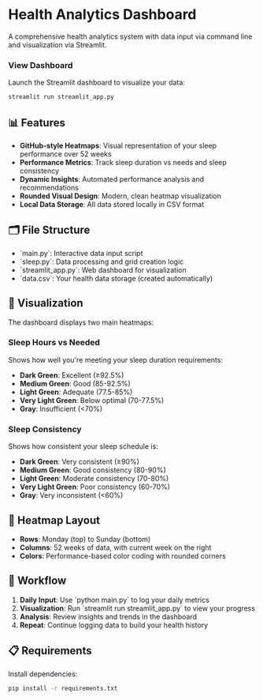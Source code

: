 # Health Analytics Dashboard

A comprehensive health analytics system with data input via command line and visualization via Streamlit.


### View Dashboard
Launch the Streamlit dashboard to visualize your data:
```bash
streamlit run streamlit_app.py
```

## 📊 Features

- **GitHub-style Heatmaps**: Visual representation of your sleep performance over 52 weeks
- **Performance Metrics**: Track sleep duration vs needs and sleep consistency
- **Dynamic Insights**: Automated performance analysis and recommendations
- **Rounded Visual Design**: Modern, clean heatmap visualization
- **Local Data Storage**: All data stored locally in CSV format

## 🗂️ File Structure

- \`main.py\`: Interactive data input script
- \`sleep.py\`: Data processing and grid creation logic
- \`streamlit_app.py\`: Web dashboard for visualization
- \`data.csv\`: Your health data storage (created automatically)

## 🎨 Visualization

The dashboard displays two main heatmaps:

### Sleep Hours vs Needed
Shows how well you're meeting your sleep duration requirements:
- **Dark Green**: Excellent (≥92.5%)
- **Medium Green**: Good (85-92.5%)
- **Light Green**: Adequate (77.5-85%)
- **Very Light Green**: Below optimal (70-77.5%)
- **Gray**: Insufficient (<70%)

### Sleep Consistency
Shows how consistent your sleep schedule is:
- **Dark Green**: Very consistent (≥90%)
- **Medium Green**: Good consistency (80-90%)
- **Light Green**: Moderate consistency (70-80%)
- **Very Light Green**: Poor consistency (60-70%)
- **Gray**: Very inconsistent (<60%)

## 📅 Heatmap Layout

- **Rows**: Monday (top) to Sunday (bottom)
- **Columns**: 52 weeks of data, with current week on the right
- **Colors**: Performance-based color coding with rounded corners

## 🔄 Workflow

1. **Daily Input**: Use \`python main.py\` to log your daily metrics
2. **Visualization**: Run \`streamlit run streamlit_app.py\` to view your progress
3. **Analysis**: Review insights and trends in the dashboard
4. **Repeat**: Continue logging data to build your health history

## 📋 Requirements

Install dependencies:
```bash
pip install -r requirements.txt
```